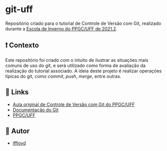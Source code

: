 # git-uff
Repositório criado para o tutorial de Controle de Versão com Git, realizado durante a [Escola de Inverno do PPGC/UFF de 2021.2](https://ev-ppgc.ic.uff.br/2021-2).

## :exclamation: Contexto
Este repositório foi criado com o intuito de ilustrar as situações mais comuns de uso do git, e será utilizado como forma de avaliação da realização do tutorial associado. A ideia deste projeto é realizar operações típicas do git, como *commit*, *push*, *merge*, entre outras.

## :rocket: Links
* [Aula original de Controle de Versão com Git do PPGC/UFF](https://youtu.be/C5kuwK_1m-M)
* [Documentação do Git](https://git-scm.com/docs)
* [PPGC/UFF](http://www.ic.uff.br/index.php/pt/pos-graduacao)

## :pushpin: Autor
* [lffloyd](https://github.com/lffloyd)
